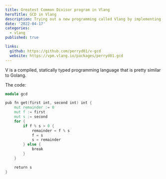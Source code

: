 ```yaml
---
title: Greatest Common Divisor program in Vlang
heroTitle: GCD in Vlang
description: Trying out a new programming called Vlang by implementing the Greatest Common Divisor algorithm.
date: '2022-04-17'
categories:
  - vlang
published: true

links:
  github: https://github.com/perryd01/v-gcd
  website: https://vpm.vlang.io/packages/perryd01.gcd
---
```


V is a compiled, statically typed programming language that is pretty similar to Golang.

The code:

```v
module gcd

pub fn get(first int, second int) int {
	mut remainder := 0
	mut f := first
	mut s := second
	for {
		if f % s > 0 {
			remainder = f % s
			f = s
			s = remainder
		} else {
			break
		}
	}

	return s
}
```

